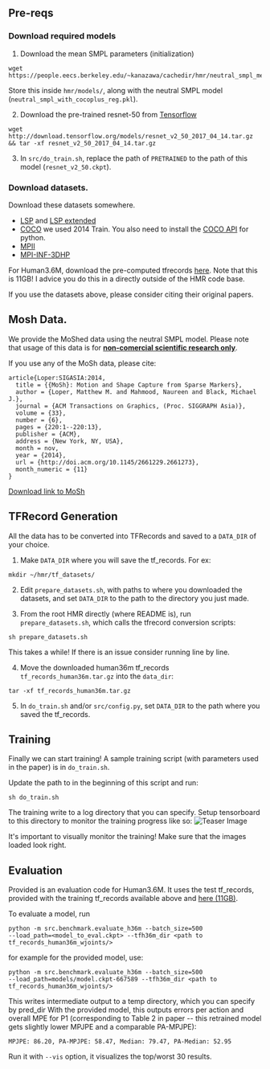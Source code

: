 ## Pre-reqs

### Download required models

1. Download the mean SMPL parameters (initialization)
```
wget https://people.eecs.berkeley.edu/~kanazawa/cachedir/hmr/neutral_smpl_mean_params.h5
```

Store this inside `hmr/models/`, along with the neutral SMPL model
(`neutral_smpl_with_cocoplus_reg.pkl`).


2. Download the pre-trained resnet-50 from
[Tensorflow](https://github.com/tensorflow/models/tree/master/research/slim#Pretrained)
```
wget http://download.tensorflow.org/models/resnet_v2_50_2017_04_14.tar.gz && tar -xf resnet_v2_50_2017_04_14.tar.gz
```

3. In `src/do_train.sh`, replace the path of `PRETRAINED` to the path of this model (`resnet_v2_50.ckpt`).

### Download datasets.
Download these datasets somewhere.

- [LSP](http://sam.johnson.io/research/lsp_dataset.zip) and [LSP extended](http://sam.johnson.io/research/lspet_dataset.zip)
- [COCO](http://cocodataset.org/#download) we used 2014 Train. You also need to
  install the [COCO API](https://github.com/cocodataset/cocoapi) for python.
- [MPII](http://human-pose.mpi-inf.mpg.de/#download)
- [MPI-INF-3DHP](http://human-pose.mpi-inf.mpg.de/#download)

For Human3.6M, download the pre-computed tfrecords [here](https://drive.google.com/open?id=1tquavoVWSdGeOn9P6zwoffIMoCRElzEO).
Note that this is 11GB! I advice you do this in a directly outside of the HMR code base.


If you use the datasets above, please consider citing their original papers.

## Mosh Data. 
We provide the MoShed data using the neutral SMPL model.
Please note that usage of this data is for [**non-comercial scientific research only**](http://mosh.is.tue.mpg.de/data_license).

If you use any of the MoSh data, please cite: 
```
article{Loper:SIGASIA:2014,
  title = {{MoSh}: Motion and Shape Capture from Sparse Markers},
  author = {Loper, Matthew M. and Mahmood, Naureen and Black, Michael J.},
  journal = {ACM Transactions on Graphics, (Proc. SIGGRAPH Asia)},
  volume = {33},
  number = {6},
  pages = {220:1--220:13},
  publisher = {ACM},
  address = {New York, NY, USA},
  month = nov,
  year = {2014},
  url = {http://doi.acm.org/10.1145/2661229.2661273},
  month_numeric = {11}
}
```

[Download link to MoSh](https://drive.google.com/file/d/1b51RMzi_5DIHeYh2KNpgEs8LVaplZSRP/view?usp=sharing)

## TFRecord Generation

All the data has to be converted into TFRecords and saved to a `DATA_DIR` of
your choice.

1. Make `DATA_DIR` where you will save the tf_records. For ex:
```
mkdir ~/hmr/tf_datasets/
```

2. Edit `prepare_datasets.sh`, with paths to where you downloaded the datasets,
and set `DATA_DIR` to the path to the directory you just made.

3. From the root HMR directly (where README is), run `prepare_datasets.sh`, which calls the tfrecord conversion scripts:
```
sh prepare_datasets.sh
```

This takes a while! If there is an issue consider running line by line.

4. Move the downloaded human36m tf_records `tf_records_human36m.tar.gz` into the
`data_dir`:
```
tar -xf tf_records_human36m.tar.gz
```

5. In `do_train.sh` and/or `src/config.py`, set `DATA_DIR` to the path where you saved the
tf_records.


## Training
Finally we can start training!
A sample training script (with parameters used in the paper) is in
`do_train.sh`.

Update the path to  in the beginning of this script and run:
```
sh do_train.sh
```

The training write to a log directory that you can specify.
Setup tensorboard to this directory to monitor the training progress like so:
![Teaser Image](https://akanazawa.github.io/hmr/resources/images/tboard_ex.png)

It's important to visually monitor the training! Make sure that the images
loaded look right.


## Evaluation
Provided is an evaluation code for Human3.6M. It uses the test tf_records,
provided with the training tf_records available above and [here (11GB)](https://drive.google.com/open?id=1tquavoVWSdGeOn9P6zwoffIMoCRElzEO).

To evaluate a model, run
```
python -m src.benchmark.evaluate_h36m --batch_size=500
--load_path=<model_to_eval.ckpt> --tfh36m_dir <path to tf_records_human36m_wjoints/>
```
for example for the provided model, use:
```
python -m src.benchmark.evaluate_h36m --batch_size=500
--load_path=models/model.ckpt-667589 --tfh36m_dir <path to tf_records_human36m_wjoints/>
```

This writes intermediate output to a temp directory, which you can specify by pred_dir
With the provided model, this outputs errors per action and overall MPE for P1
(corresponding to Table 2 in paper -- this retrained model gets slightly lower
MPJPE and a comparable PA-MPJPE):
```
MPJPE: 86.20, PA-MPJPE: 58.47, Median: 79.47, PA-Median: 52.95
```

Run it with `--vis` option, it visualizes the top/worst 30 results. 
